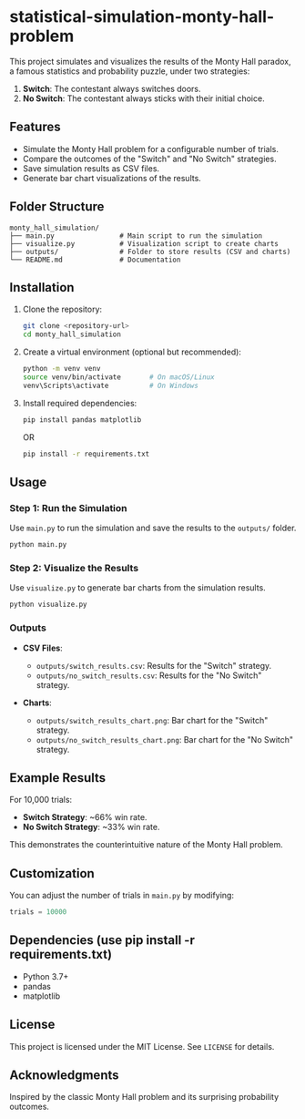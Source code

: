 # statistical-simulation-monty-hall-problem

This project simulates and visualizes the results of the Monty Hall paradox, a famous statistics and probability puzzle, under two strategies:
1. **Switch**: The contestant always switches doors.
2. **No Switch**: The contestant always sticks with their initial choice.

## Features
- Simulate the Monty Hall problem for a configurable number of trials.
- Compare the outcomes of the "Switch" and "No Switch" strategies.
- Save simulation results as CSV files.
- Generate bar chart visualizations of the results.

## Folder Structure
```
monty_hall_simulation/
├── main.py                # Main script to run the simulation
├── visualize.py           # Visualization script to create charts
├── outputs/               # Folder to store results (CSV and charts)
└── README.md              # Documentation
```

## Installation

1. Clone the repository:
   ```bash
   git clone <repository-url>
   cd monty_hall_simulation
   ```

2. Create a virtual environment (optional but recommended):
   ```bash
   python -m venv venv
   source venv/bin/activate       # On macOS/Linux
   venv\Scripts\activate          # On Windows
   ```

3. Install required dependencies:
   ```bash
   pip install pandas matplotlib
   ```
   OR
   ```bash
   pip install -r requirements.txt
   ```

## Usage

### Step 1: Run the Simulation
Use `main.py` to run the simulation and save the results to the `outputs/` folder.

```bash
python main.py
```

### Step 2: Visualize the Results
Use `visualize.py` to generate bar charts from the simulation results.

```bash
python visualize.py
```

### Outputs
- **CSV Files**:
  - `outputs/switch_results.csv`: Results for the "Switch" strategy.
  - `outputs/no_switch_results.csv`: Results for the "No Switch" strategy.

- **Charts**:
  - `outputs/switch_results_chart.png`: Bar chart for the "Switch" strategy.
  - `outputs/no_switch_results_chart.png`: Bar chart for the "No Switch" strategy.

## Example Results
For 10,000 trials:
- **Switch Strategy**: ~66% win rate.
- **No Switch Strategy**: ~33% win rate.

This demonstrates the counterintuitive nature of the Monty Hall problem.

## Customization
You can adjust the number of trials in `main.py` by modifying:
```python
trials = 10000
```

## Dependencies (use pip install -r requirements.txt)
- Python 3.7+
- pandas
- matplotlib

## License
This project is licensed under the MIT License. See `LICENSE` for details.

## Acknowledgments
Inspired by the classic Monty Hall problem and its surprising probability outcomes.
